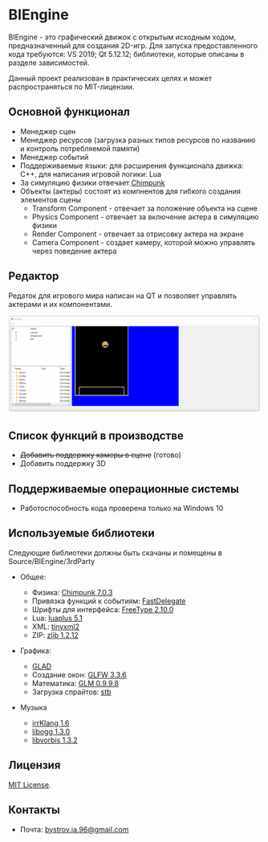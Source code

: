 BIEngine
========

BIEngine - это графический движок с открытым исходным ходом, предназначенный для создания 2D-игр.
Для запуска предоставленного кода требуются: VS 2019; Qt 5.12.12; библиотеки, которые описаны в разделе зависимостей. 

Данный проект реализован в практических целях и может распространяться по MIT-лицензии.


Основной функционал
-------------------
* Менеджер сцен
* Менеджер ресурсов (загрузка разных типов ресурсов по названию и контроль потребляемой памяти)
* Менеджер событий
* Поддерживаемые языки: для расширения функционала движка: C++, для написания игровой логики: Lua
* За симуляцию физики отвечает [Chimpunk](https://chipmunk-physics.net/)
* Объекты (актеры) состоят из компнентов для гибкого создания элементов сцены
	* Transform Component - отвечает за положение объекта на сцене
	* Physics Component - отвечает за включение актера в симуляцию физики
	* Render Component - отвечает за отрисовку актера на экране
	* Camera Component - создает камеру, которой можно управлять через поведение актера
		
Редактор
----------
Редаток для игрового мира написан на QT и позволяет управлять актерами и их компонентами.

![](https://github.com/Bystri/BIEngine/blob/main/editor_show.gif)
		
Список функций в производстве
----------
* ~~Добавить поддержку камеры в сцене~~ (готово)
* Добавить поддержку 3D
	
	
Поддерживаемые операционные системы
-----------------------------------
* Работоспособность кода проверена только на Windows 10

Используемые библиотеки
-----------------------
Следующие библиотеки должны быть скачаны и помещены в Source/BIEngine/3rdParty

* Общее:
	* Физика: [Chimpunk 7.0.3](https://chipmunk-physics.net/)
	* Привязка функций к событиям: [FastDelegate](https://www.codeproject.com/Articles/7150/Member-Function-Pointers-and-the-Fastest-Possible)
	* Шрифты для интерфейса: [FreeType 2.10.0](https://chipmunk-physics.net/)
	* Lua: [luaplus 5.1](https://github.com/jjensen/luaplus51-all)
	* XML: [tinyxml2](https://github.com/leethomason/tinyxml2)
	* ZIP: [zlib 1.2.12](http://zlib.net/)
	
* Графика:
	* [GLAD](https://glad.dav1d.de/)
	* Создание окон: [GLFW 3.3.6](https://www.glfw.org/)
	* Математика: [GLM 0.9.9.8](https://glm.g-truc.net/0.9.9/index.html)
	* Загрузка спрайтов: [stb](https://github.com/nothings/stb)

* Музыка
	* [irrKlang 1.6](https://www.ambiera.com/irrklang/)
	* [libogg 1.3.0](https://xiph.org/ogg/)
	* [libvorbis 1.3.2](https://xiph.org/vorbis/)
	
Лицензия
--------
[MIT License](https://opensource.org/licenses/MIT).
	
Контакты
--------
* Почта: bystrov.ia.96@gmail.com
